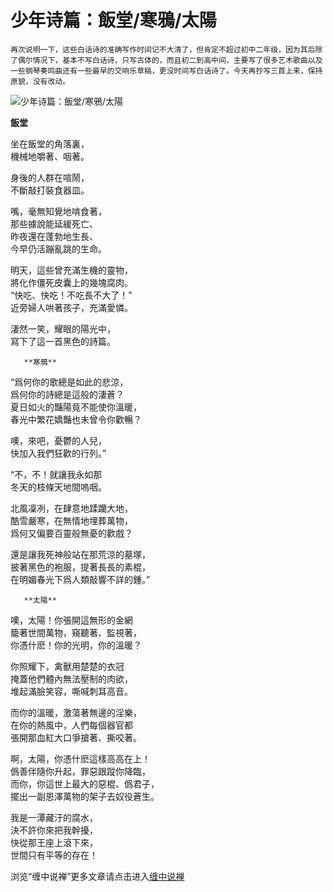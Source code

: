 少年诗篇：飯堂/寒鴉/太陽
====

			

    再次说明一下，这些白话诗的准确写作时间记不大清了，但肯定不超过初中二年级，因为其后除了偶尔情况下，基本不写白话诗，只写古体的，而且初二到高中间，主要写了很多艺术歌曲以及一些钢琴奏鸣曲还有一些最早的交响乐草稿，更没时间写白话诗了。今天再抄写三首上来，保持原貌，没有改动。

![少年诗篇：飯堂/寒鴉/太陽](http://simg.sinajs.cn/blog7style/images/common/sg_trans.gif)

                                                                    

   **飯堂**

 

坐在飯堂的角落裏，  
機械地嚼著、咽著。

身後的人群在喧鬧，  
不斷敲打裝食器皿。

嘴，毫無知覺地啃食著，  
那些據說能延緩死亡、  
昨夜還在蓬勃地生長、  
今早仍活蹦亂跳的生命。

明天，這些曾充滿生機的靈物，  
將化作僵死皮囊上的幾塊腐肉。  
“快吃、快吃！不吃長不大了！”  
近旁婦人哄著孩子，充滿愛憐。

淒然一笑，耀眼的陽光中，  
寫下了這一首黑色的詩篇。

       **寒鴉**

“爲何你的歌總是如此的悲涼，  
 爲何你的詩總是這般的淒蒼？  
 夏日如火的豔陽竟不能使你溫暖，  
 春光中繁花嬌豔也未曾令你歡暢？

 噢，來吧，憂鬱的人兒，  
 快加入我們狂歡的行列。”

“不，不！就讓我永如那  
 冬天的枝條天地間嗚咽。

北風凜冽，在肆意地蹂躪大地，  
 酷雪嚴寒，在無情地埋葬萬物，  
 爲何又偏要百靈般無憂的歡戲？

還是讓我死神般站在那荒涼的墓塚，  
 披著黑色的袍服，提著長長的素棍，  
 在明媚春光下爲人類敲響不詳的鍾。”

        

       **太陽**

噢，太陽！你張開這無形的金網  
籠著世間萬物，窺聽著、監視著，  
你憑什麽！你的光明，你的溫暖？

你照耀下，禽獸用楚楚的衣冠  
掩蓋他們體內無法壓制的肉欲，  
堆起滿臉笑容，嘶喊刺耳高音。

而你的溫暖，激蕩著無邊的淫樂，  
在你的熱風中，人們每個器官都  
張開那血紅大口爭搶著、撕咬著。

啊，太陽，你憑什麽這樣高高在上！  
僞善伴隨你升起，罪惡跟蹤你降臨，  
而你，你這世上最大的惡棍、僞君子，  
擺出一副恩澤萬物的架子去奴役蒼生。

我是一潭藏汙的腐水，  
決不許你來把我幹擾，  
快從那王座上滾下來，  
世間只有平等的存在！

浏览“缠中说禅”更多文章请点击进入[缠中说禅](http://blog.sina.com.cn/m/chzhshch)
